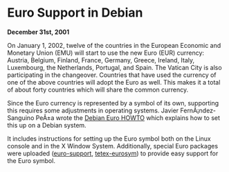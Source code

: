 
Euro Support in Debian
======================


**December 31st, 2001**


On January 1, 2002, twelve of the countries in the European Economic
and Monetary Union (EMU) will start to use
the new Euro (EUR) currency: Austria, Belgium, Finland, France,
Germany, Greece, Ireland, Italy, Luxembourg, the Netherlands,
Portugal, and Spain. The Vatican City is also participating in the
changeover. Countries that have used the currency of one of the above
countries will adopt the Euro as well. This makes it a total of about
forty countries which will share the common currency.


Since the Euro currency is represented by a symbol of its own,
supporting this requires some adjustments in operating systems.
Javier FernÃ¡ndez-Sanguino PeÃ±a wrote the
[Debian Euro HOWTO](https://www.debian.org/doc/manuals/debian-euro-support/) which
explains how to set this up on a Debian system.


It includes instructions for setting up the Euro symbol both on the
Linux console and in the X Window System. Additionally, special Euro
packages were uploaded
([euro-support](https://packages.debian.org/unstable/misc/euro-support),
[tetex-eurosym](https://packages.debian.org/stable/tex/tetex-eurosym)) to provide easy support for the Euro symbol.



